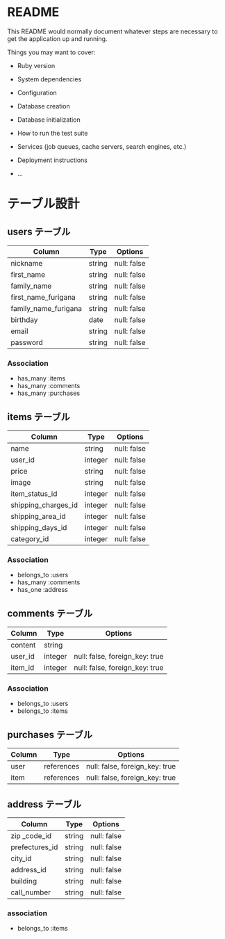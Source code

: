 # README

This README would normally document whatever steps are necessary to get the
application up and running.

Things you may want to cover:

* Ruby version

* System dependencies

* Configuration

* Database creation

* Database initialization

* How to run the test suite

* Services (job queues, cache servers, search engines, etc.)

* Deployment instructions

* ...


# テーブル設計

## users テーブル

| Column         | Type        | Options     |
| -----------    | ----------- | ----------  |
| nickname       | string      | null: false |
| first_name     | string      | null: false |
| family_name    | string      | null: false |
| first_name_furigana     | string      | null: false |
| family_name_furigana    | string      | null: false |
| birthday       | date        | null: false |
| email          | string      | null: false |
| password       | string      | null: false |

### Association
- has_many :items
- has_many :comments
- has_many  :purchases



## items テーブル

| Column           | Type       | Options     |
| ----------       | ---------- | ----------- |
| name             | string     | null: false |
| user_id          | integer    | null: false |
| price            | string     | null: false |
| image            | string     | null: false |
| item_status_id      | integer     | null: false |
| shipping_charges_id | integer     | null: false |
| shipping_area_id    | integer     | null: false |
| shipping_days_id    | integer     | null: false |
| category_id         | integer     | null: false |

### Association 
- belongs_to :users
- has_many   :comments
- has_one    :address



## comments テーブル
| Column     | Type       | Options     |
| ---------- | ---------- | ----------- |
| content    | string     |
| user_id    | integer    | null: false, foreign_key: true |
| item_id    | integer    | null: false, foreign_key: true |


### Association
- belongs_to :users
- belongs_to :items



## purchases テーブル
| Column        | Type       | Options     |
| ----------    | ---------- | ----------- |
| user      | references | null: false, foreign_key: true |
| item      | references | null: false, foreign_key: true |





## address テーブル

|Column         | Type       | Options     |
| ----------    | ---------- | ----------- |
| zip  _code_id    | string    | null: false |
| prefectures_id   | string    | null: false |
| city_id          | string    | null: false |
| address_id       | string   | null: false |
| building      | string     | null: false |
| call_number   | string     | null: false |

### association
- belongs_to :items
